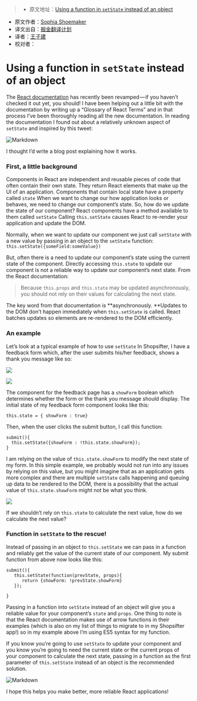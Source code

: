 > * 原文地址：[Using a function in `setState` instead of an object](https://medium.com/@shopsifter/using-a-function-in-setstate-instead-of-an-object-1f5cfd6e55d1#.hwznlbxsa)
* 原文作者：[Sophia Shoemaker](https://medium.com/@shopsifter?source=post_header_lockup)
* 译文出自：[掘金翻译计划](https://github.com/xitu/gold-miner)
* 译者：[王子建](https://github.com/Romeo0906)
* 校对者：

# Using a function in `setState` instead of an object #

The [React documentation](https://facebook.github.io/react/docs/hello-world.html) has recently been revamped — if you haven’t checked it out yet, you should! I have been helping out a little bit with the documentation by writing up a “Glossary of React Terms” and in that process I’ve been thoroughly reading all the new documentation. In reading the documentation I found out about a relatively unknown aspect of `setState` and inspired by this tweet:

![Markdown](http://i1.piimg.com/1949/60dac91b11e33375.png)

I thought I’d write a blog post explaining how it works.

### First, a little background ###

Components in React are independent and reusable pieces of code that often contain their own state. They return React elements that make up the UI of an application. Components that contain local state have a property called `state` When we want to change our how application looks or behaves, we need to change our component’s state. So, how do we update the state of our component? React components have a method available to them called `setState` Calling `this.setState` causes React to re-render your application and update the DOM.

Normally, when we want to update our component we just call `setState` with a new value by passing in an object to the `setState` function: `this.setState({someField:someValue})`

But, often there is a need to update our component’s state using the current state of the component. Directly accessing `this.state` to update our component is not a reliable way to update our component’s next state. From the React documentation:

> Because `this.props` and `this.state` may be updated asynchronously, you should not rely on their values for calculating the next state.

The key word from that documentation is **asynchronously. **Updates to the DOM don’t happen immediately when `this.setState` is called. React batches updates so elements are re-rendered to the DOM efficiently.

### An example ###

Let’s look at a typical example of how to use `setState` In Shopsifter, I have a feedback form which, after the user submits his/her feedback, shows a thank you message like so:

![](https://cdn-images-1.medium.com/freeze/max/30/1*2G0xhu4tOAAEODKSsRB_2w.gif?q=20) 

![](https://cdn-images-1.medium.com/max/800/1*2G0xhu4tOAAEODKSsRB_2w.gif) 

The component for the feedback page has a `showForm` boolean which determines whether the form or the thank you message should display. The initial state of my feedback form component looks like this:

```
this.state = { showForm : true}
```

Then, when the user clicks the submit button, I call this function:

```
submit(){
  this.setState({showForm : !this.state.showForm});
}
```

I am relying on the value of `this.state.showForm` to modify the next state of my form. In this simple example, we probably would not run into any issues by relying on this value, but you might imagine that as an application gets more complex and there are multiple `setState` calls happening and queuing up data to be rendered to the DOM, there is a possibility that the actual value of `this.state.showForm` might not be what you think.

![](https://cdn-images-1.medium.com/max/800/1*LY5htRQwi_NOHhMRI2cTSw.jpeg)

If we shouldn’t rely on `this.state` to calculate the next value, how do we calculate the next value?

### Function in `setState` to the rescue! ###

Instead of passing in an object to `this.setState` we can pass in a function and reliably get the value of the current state of our component. My submit function from above now looks like this:

```
submit(){
   this.setState(function(prevState, props){
      return {showForm: !prevState.showForm}
   });

}
```

Passing in a function into `setState` instead of an object will give you a reliable value for your component’s `state` and `props`. One thing to note is that the React documentation makes use of arrow functions in their examples (which is also on my list of things to migrate to in my Shopsifter app!) so in my example above I’m using ES5 syntax for my function.

If you know you’re going to use `setState` to update your component and you know you’re going to need the current state or the current props of your component to calculate the next state, passing in a function as the first parameter of `this.setState` instead of an object is the recommended solution.

![Markdown](http://p1.bpimg.com/1949/d70206a3c3c06515.png) 

I hope this helps you make better, more reliable React applications!

